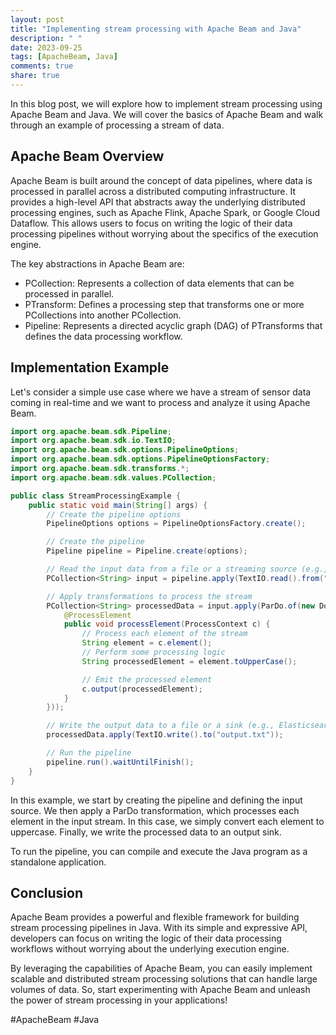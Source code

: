```yaml
---
layout: post
title: "Implementing stream processing with Apache Beam and Java"
description: " "
date: 2023-09-25
tags: [ApacheBeam, Java]
comments: true
share: true
---
```


In this blog post, we will explore how to implement stream processing using Apache Beam and Java. We will cover the basics of Apache Beam and walk through an example of processing a stream of data.

## Apache Beam Overview

Apache Beam is built around the concept of data pipelines, where data is processed in parallel across a distributed computing infrastructure. It provides a high-level API that abstracts away the underlying distributed processing engines, such as Apache Flink, Apache Spark, or Google Cloud Dataflow. This allows users to focus on writing the logic of their data processing pipelines without worrying about the specifics of the execution engine.

The key abstractions in Apache Beam are:

- PCollection: Represents a collection of data elements that can be processed in parallel.
- PTransform: Defines a processing step that transforms one or more PCollections into another PCollection.
- Pipeline: Represents a directed acyclic graph (DAG) of PTransforms that defines the data processing workflow.

## Implementation Example

Let's consider a simple use case where we have a stream of sensor data coming in real-time and we want to process and analyze it using Apache Beam.

```java
import org.apache.beam.sdk.Pipeline;
import org.apache.beam.sdk.io.TextIO;
import org.apache.beam.sdk.options.PipelineOptions;
import org.apache.beam.sdk.options.PipelineOptionsFactory;
import org.apache.beam.sdk.transforms.*;
import org.apache.beam.sdk.values.PCollection;

public class StreamProcessingExample {
    public static void main(String[] args) {
        // Create the pipeline options
        PipelineOptions options = PipelineOptionsFactory.create();

        // Create the pipeline
        Pipeline pipeline = Pipeline.create(options);

        // Read the input data from a file or a streaming source (e.g., Apache Kafka)
        PCollection<String> input = pipeline.apply(TextIO.read().from("input.txt"));

        // Apply transformations to process the stream
        PCollection<String> processedData = input.apply(ParDo.of(new DoFn<String, String>() {
            @ProcessElement
            public void processElement(ProcessContext c) {
                // Process each element of the stream
                String element = c.element();
                // Perform some processing logic
                String processedElement = element.toUpperCase();

                // Emit the processed element
                c.output(processedElement);
            }
        }));

        // Write the output data to a file or a sink (e.g., Elasticsearch, BigQuery)
        processedData.apply(TextIO.write().to("output.txt"));

        // Run the pipeline
        pipeline.run().waitUntilFinish();
    }
}
```

In this example, we start by creating the pipeline and defining the input source. We then apply a ParDo transformation, which processes each element in the input stream. In this case, we simply convert each element to uppercase. Finally, we write the processed data to an output sink.

To run the pipeline, you can compile and execute the Java program as a standalone application.

## Conclusion

Apache Beam provides a powerful and flexible framework for building stream processing pipelines in Java. With its simple and expressive API, developers can focus on writing the logic of their data processing workflows without worrying about the underlying execution engine.

By leveraging the capabilities of Apache Beam, you can easily implement scalable and distributed stream processing solutions that can handle large volumes of data. So, start experimenting with Apache Beam and unleash the power of stream processing in your applications!

#ApacheBeam #Java